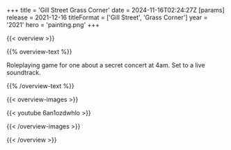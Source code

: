 +++
title = 'Gill Street Grass Corner'
date = 2024-11-16T02:24:27Z
[params]
    release = 2021-12-16
    titleFormat = ['Gill Street', 'Grass Corner']
    year = '2021'
    hero = 'painting.png'
+++

{{< overview >}}

{{% overview-text %}}

Roleplaying game for one about a secret concert at 4am. Set to a live soundtrack.

{{% /overview-text %}}

{{< overview-images >}}

{{< youtube 6an1ozdwhlo >}}

{{< /overview-images >}}

{{< /overview >}}
